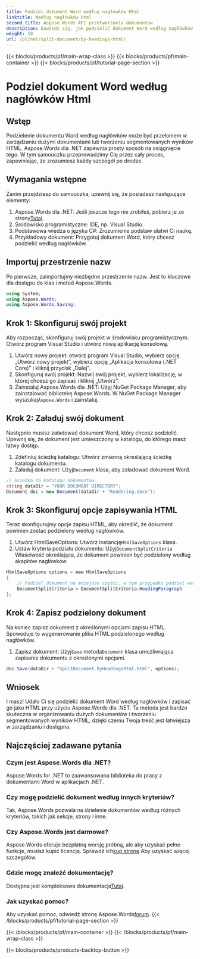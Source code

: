 ```yaml
---
title: Podziel dokument Word według nagłówków Html
linktitle: Według nagłówków Html
second_title: Aspose.Words API przetwarzania dokumentów
description: Dowiedz się, jak podzielić dokument Word według nagłówków na HTML za pomocą Aspose.Words dla .NET. Postępuj zgodnie z naszym szczegółowym przewodnikiem krok po kroku.
weight: 10
url: /pl/net/split-document/by-headings-html/
---
```


{{< blocks/products/pf/main-wrap-class >}}
{{< blocks/products/pf/main-container >}}
{{< blocks/products/pf/tutorial-page-section >}}

# Podziel dokument Word według nagłówków Html

## Wstęp

Podzielenie dokumentu Word według nagłówków może być przełomem w zarządzaniu dużymi dokumentami lub tworzeniu segmentowanych wyników HTML. Aspose.Words dla .NET zapewnia prosty sposób na osiągnięcie tego. W tym samouczku przeprowadzimy Cię przez cały proces, zapewniając, że zrozumiesz każdy szczegół po drodze.

## Wymagania wstępne

Zanim przejdziesz do samouczka, upewnij się, że posiadasz następujące elementy:

1. Aspose.Words dla .NET: Jeśli jeszcze tego nie zrobiłeś, pobierz je ze strony[Tutaj](https://releases.aspose.com/words/net/).
2. Środowisko programistyczne: IDE, np. Visual Studio.
3. Podstawowa wiedza o języku C#: Zrozumienie podstaw ułatwi Ci naukę.
4. Przykładowy dokument: Przygotuj dokument Word, który chcesz podzielić według nagłówków.

## Importuj przestrzenie nazw

Po pierwsze, zaimportujmy niezbędne przestrzenie nazw. Jest to kluczowe dla dostępu do klas i metod Aspose.Words.

```csharp
using System;
using Aspose.Words;
using Aspose.Words.Saving;
```

## Krok 1: Skonfiguruj swój projekt

Aby rozpocząć, skonfiguruj swój projekt w środowisku programistycznym. Otwórz program Visual Studio i utwórz nową aplikację konsolową.

1. Utwórz nowy projekt: otwórz program Visual Studio, wybierz opcję „Utwórz nowy projekt”, wybierz opcję „Aplikacja konsolowa (.NET Core)” i kliknij przycisk „Dalej”.
2. Skonfiguruj swój projekt: Nazwij swój projekt, wybierz lokalizację, w której chcesz go zapisać i kliknij „Utwórz”.
3.  Zainstaluj Aspose.Words dla .NET: Użyj NuGet Package Manager, aby zainstalować bibliotekę Aspose.Words. W NuGet Package Manager wyszukaj`Aspose.Words` i zainstaluj.

## Krok 2: Załaduj swój dokument

Następnie musisz załadować dokument Word, który chcesz podzielić. Upewnij się, że dokument jest umieszczony w katalogu, do którego masz łatwy dostęp.

1. Zdefiniuj ścieżkę katalogu: Utwórz zmienną określającą ścieżkę katalogu dokumentu.
2.  Załaduj dokument: Użyj`Document` klasa, aby załadować dokument Word.

```csharp
// Ścieżka do katalogu dokumentów.
string dataDir = "YOUR DOCUMENT DIRECTORY";
Document doc = new Document(dataDir + "Rendering.docx");
```

## Krok 3: Skonfiguruj opcje zapisywania HTML

Teraz skonfigurujmy opcje zapisu HTML, aby określić, że dokument powinien zostać podzielony według nagłówków.

1.  Utwórz HtmlSaveOptions: Utwórz instancję`HtmlSaveOptions` klasa.
2.  Ustaw kryteria podziału dokumentu: Użyj`DocumentSplitCriteria` Właściwość określająca, że dokument powinien być podzielony według akapitów nagłówków.

```csharp
HtmlSaveOptions options = new HtmlSaveOptions
{
    // Podziel dokument na mniejsze części, w tym przypadku podziel według nagłówków.
    DocumentSplitCriteria = DocumentSplitCriteria.HeadingParagraph
};
```

## Krok 4: Zapisz podzielony dokument

Na koniec zapisz dokument z określonymi opcjami zapisu HTML. Spowoduje to wygenerowanie pliku HTML podzielonego według nagłówków.

1.  Zapisz dokument: Użyj`Save` metoda`Document` klasa umożliwiająca zapisanie dokumentu z określonymi opcjami.

```csharp
doc.Save(dataDir + "SplitDocument.ByHeadingsHtml.html", options);
```

## Wniosek

I masz! Udało Ci się podzielić dokument Word według nagłówków i zapisać go jako HTML przy użyciu Aspose.Words dla .NET. Ta metoda jest bardzo skuteczna w organizowaniu dużych dokumentów i tworzeniu segmentowanych wyników HTML, dzięki czemu Twoja treść jest łatwiejsza w zarządzaniu i dostępna.

## Najczęściej zadawane pytania

### Czym jest Aspose.Words dla .NET?
Aspose.Words for .NET to zaawansowana biblioteka do pracy z dokumentami Word w aplikacjach .NET.

### Czy mogę podzielić dokument według innych kryteriów?
Tak, Aspose.Words pozwala na dzielenie dokumentów według różnych kryteriów, takich jak sekcje, strony i inne.

### Czy Aspose.Words jest darmowe?
 Aspose.Words oferuje bezpłatną wersję próbną, ale aby uzyskać pełne funkcje, musisz kupić licencję. Sprawdź ich[kup stronę](https://purchase.aspose.com/buy) Aby uzyskać więcej szczegółów.

### Gdzie mogę znaleźć dokumentację?
 Dostępna jest kompleksowa dokumentacja[Tutaj](https://reference.aspose.com/words/net/).

### Jak uzyskać pomoc?
 Aby uzyskać pomoc, odwiedź stronę Aspose.Words[forum](https://forum.aspose.com/c/words/8).
{{< /blocks/products/pf/tutorial-page-section >}}

{{< /blocks/products/pf/main-container >}}
{{< /blocks/products/pf/main-wrap-class >}}

{{< blocks/products/products-backtop-button >}}
